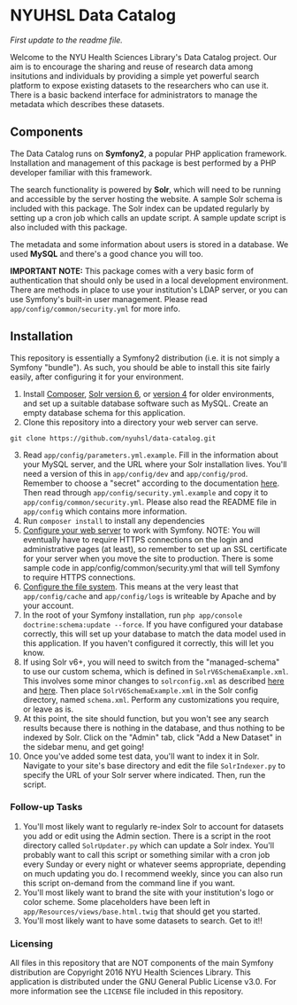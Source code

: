 # NYUHSL Data Catalog

*First update to the readme file.*

Welcome to the NYU Health Sciences Library's Data Catalog project. Our aim is to encourage the sharing and reuse of research data among insitutions and individuals by providing a simple yet powerful search platform to expose existing datasets to the researchers who can use it. There is a basic backend interface for administrators to manage the metadata which describes these datasets.

## Components
The Data Catalog runs on **Symfony2**, a popular PHP application framework. Installation and management of this package is best performed by a PHP developer familiar with this framework.

The search functionality is powered by **Solr**, which will need to be running and accessible by the server hosting the website. A sample Solr schema is included with this package. The Solr index can be updated regularly by setting up a cron job which calls an update script. A sample update script is also included with this package.

The metadata and some information about users is stored in a database. We used **MySQL** and there's a good chance you will too.

**IMPORTANT NOTE:** This package comes with a very basic form of authentication that should only be used in a local development environment. There are methods in place to use your institution's LDAP server, or you can use Symfony's built-in user management. Please read `app/config/common/security.yml` for more info.

## Installation
This repository is essentially a Symfony2 distribution (i.e. it is not simply a Symfony "bundle"). As such, you should be able to install this site fairly easily, after configuring it for your environment.

1. Install [Composer](https://getcomposer.org/download/), [Solr version 6](https://www.apache.org/dyn/closer.lua/lucene/solr/6.5.1), or [version 4](http://archive.apache.org/dist/lucene/solr/4.10.4/) for older environments, and set up a suitable database software such as MySQL. Create an empty database schema for this application.
2. Clone this repository into a directory your web server can serve.
```
git clone https://github.com/nyuhsl/data-catalog.git
```
3. Read `app/config/parameters.yml.example`. Fill in the information about your MySQL server, and the URL where your Solr installation lives. You'll need a version of this in `app/config/dev` and `app/config/prod`. Remember to choose a "secret" according to the documentation [here](http://symfony.com/doc/current/reference/configuration/framework.html#secret). Then read through `app/config/security.yml.example` and copy it to `app/config/common/security.yml`. Please also read the README file in `app/config` which contains more information.
4. Run `composer install` to install any dependencies
5. [Configure your web server](http://symfony.com/doc/current/cookbook/configuration/web_server_configuration.html) to work with Symfony. NOTE: You will eventually have to require HTTPS connections on the login and administrative pages (at least), so remember to set up an SSL certificate for your server when you move the site to production. There is some sample code in app/config/common/security.yml that will tell Symfony to require HTTPS connections.
6. [Configure the file
   system](http://symfony.com/doc/current/setup/file_permissions.html). This
means at the very least that `app/config/cache` and `app/config/logs` is
writeable by Apache and by your account.
7. In the root of your Symfony installation, run `php app/console doctrine:schema:update --force`. If you have configured your database correctly, this will set up your database to match the data model used in this application. If you haven't configured it correctly, this will let you know.
8. If using Solr v6+, you will need to switch from the "managed-schema" to use our custom schema, which is defined in `SolrV6SchemaExample.xml`. This involves some minor changes to `solrconfig.xml` as described [here](https://cwiki.apache.org/confluence/display/solr/Schema+Factory+Definition+in+SolrConfig#SchemaFactoryDefinitioninSolrConfig-Classicschema.xml) and [here](http://stackoverflow.com/a/31721587). Then place `SolrV6SchemaExample.xml` in the Solr config directory, named `schema.xml`. Perform any customizations you require, or leave as is.
9. At this point, the site should function, but you won't see any search results because there is nothing in the database, and thus nothing to be indexed by Solr. Click on the "Admin" tab, click "Add a New Dataset" in the sidebar menu, and get going!
10. Once you've added some test data, you'll want to index it in Solr. Navigate to your site's base directory and edit the file `SolrIndexer.py` to specify the URL of your Solr server where indicated. Then, run the script.

### Follow-up Tasks
1. You'll most likely want to regularly re-index Solr to account for datasets you add or edit using the Admin section. There is a script in the root directory called `SolrUpdater.py` which can update a Solr index. You'll probably want to call this script or something similar with a cron job every Sunday or every night or whatever seems appropriate, depending on much updating you do. I recommend weekly, since you can also run this script on-demand from the command line if you want.
2. You'll most likely want to brand the site with your institution's logo or color scheme. Some placeholders have been left in `app/Resources/views/base.html.twig` that should get you started.
3. You'll most likely want to have some datasets to search. Get to it!!

### Licensing
All files in this repository that are NOT components of the main Symfony distribution are Copyright 2016 NYU Health Sciences Library. This application is distributed under the GNU General Public License v3.0. For more information see the `LICENSE` file included in this repository.
